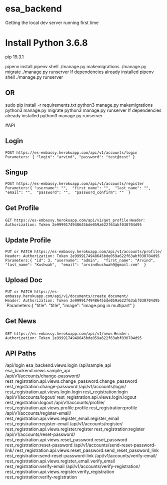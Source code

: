 # esa_backend

Getting the local dev server running first time
# Install Python 3.6.8
pip 19.3.1 

pipenv install 
pipenv shell 
./manage.py makemigrations 
./manage.py migrate 
./manage.py runserver 
If dependencies already installed 
pipenv shell 
./manage.py runserver

## OR

sudo pip install -r requirements.txt 
python3 manage.py makemigrations 
python3 manage.py migrate 
python3 manage.py runserver 
If dependencies already installed 
python3 manage.py runserver 

#API

## Login
`POST https://es-embassy.herokuapp.com/api/v1/accounts/login` 
`Parameters: {
    "login": "arvind",
    "password": "test@test"
}`

## Singup
`POST https://es-embassy.herokuapp.com/api/v1/accounts/register`  
`Parameters:{
    "username": "", 
    "first_name": "", 
    "last_name": "", 
    "email": "", 
    "password": "", 
    "password_confirm": "" 
}`

## Get Profile
`GET https://es-embassy.herokuapp.com/api/v1/get_profile` 
`Header: Authorization: Token 2e9999174948645bde059a622f63abf030704d95`

## Update Profile
`PUT or PATCH https://es-embassy.herokuapp.com/api/v1/accounts/profile/`  
`Header: Authorization: Token 2e9999174948645bde059a622f63abf030704d95`
`Parameters:{
    "id": 3,
    "username": "admin", 
    "first_name": "Arvind", 
    "last_name": "Kushwah", 
    "email": "arvindkushwah9@gmail.com" 
}`


## Upload Doc
`PUT or PATCH https://es-embassy.herokuapp.com/api/v1/documents/create_document/`  
`Header: Authorization: Token 2e9999174948645bde059a622f63abf030704d95`
`Parameters:{
    "title": "title", 
    "image": "image.png in multipart" 
}



## Get News
`GET https://es-embassy.herokuapp.com/api/v1/news` 
`Header: Authorization: Token 2e9999174948645bde059a622f63abf030704d95`

## API Paths
/api/login	esa_backend.views.login	
/api/sample_api	esa_backend.views.sample_api	
/api/v1/accounts/change-password/	rest_registration.api.views.change_password.change_password	rest_registration:change-password
/api/v1/accounts/login/	rest_registration.api.views.login.login	rest_registration:login
/api/v1/accounts/logout/	rest_registration.api.views.login.logout	rest_registration:logout
/api/v1/accounts/profile/	rest_registration.api.views.profile.profile	rest_registration:profile
/api/v1/accounts/register-email/	rest_registration.api.views.register_email.register_email	rest_registration:register-email
/api/v1/accounts/register/	rest_registration.api.views.register.register	rest_registration:register
/api/v1/accounts/reset-password/	rest_registration.api.views.reset_password.reset_password	rest_registration:reset-password
/api/v1/accounts/send-reset-password-link/	rest_registration.api.views.reset_password.send_reset_password_link	rest_registration:send-reset-password-link
/api/v1/accounts/verify-email/	rest_registration.api.views.register_email.verify_email	rest_registration:verify-email
/api/v1/accounts/verify-registration/	rest_registration.api.views.register.verify_registration	rest_registration:verify-registration
